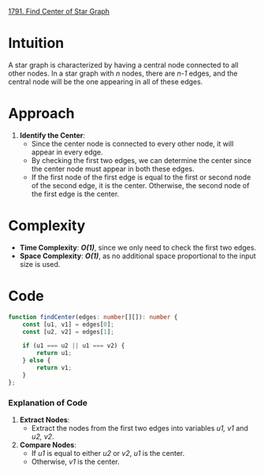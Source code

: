 [1791. Find Center of Star Graph](https://leetcode.com/problems/find-center-of-star-graph/)

# Intuition
A star graph is characterized by having a central node connected to all other nodes. In a star graph with *n* nodes, there are *n-1* edges, and the central node will be the one appearing in all of these edges.

# Approach
1. **Identify the Center**: 
   - Since the center node is connected to every other node, it will appear in every edge.
   - By checking the first two edges, we can determine the center since the center node must appear in both these edges.
   - If the first node of the first edge is equal to the first or second node of the second edge, it is the center. Otherwise, the second node of the first edge is the center.

# Complexity
- **Time Complexity**: ***O(1)***, since we only need to check the first two edges.
- **Space Complexity**: ***O(1)***, as no additional space proportional to the input size is used.

# Code

```typescript
function findCenter(edges: number[][]): number {
    const [u1, v1] = edges[0];
    const [u2, v2] = edges[1];

    if (u1 === u2 || u1 === v2) {
        return u1;
    } else {
        return v1;
    }
};

```

### Explanation of Code
1. **Extract Nodes**:
   - Extract the nodes from the first two edges into variables *u1, v1* and *u2, v2*.
2. **Compare Nodes**:
   - If *u1* is equal to either *u2* or *v2*, *u1* is the center.
   - Otherwise, *v1* is the center.